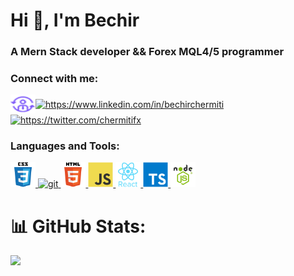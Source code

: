 <h1 align="left">Hi 👋, I'm Bechir </h1>
<h3 align="left">A Mern Stack developer && Forex MQL4/5 programmer</h3>
<h3 align="left">Connect with me:</h3>
<p align="left">


<a href="https://bechirchermiti.netlify.app/" target="blank"><img align="center" src="favicon.png" alt="https://bechirchermiti.netlify.app/" height="30" width="40" /></a><a href="https://linkedin.com/in/https://www.linkedin.com/in/bechirchermiti" target="blank"><img align="center" src="https://raw.githubusercontent.com/rahuldkjain/github-profile-readme-generator/master/src/images/icons/Social/linked-in-alt.svg" alt="https://www.linkedin.com/in/bechirchermiti" height="30" width="40" /></a><a href="https://twitter.com/https://twitter.com/chermitibechir" target="blank"><img align="center" src="https://raw.githubusercontent.com/rahuldkjain/github-profile-readme-generator/master/src/images/icons/Social/twitter.svg" alt="https://twitter.com/chermitifx" height="30" width="40" /></a>


</p>
<h3 align="left">Languages and Tools:</h3>
<p align="left"> 
<a href="https://www.w3schools.com/css/" target="_blank" rel="noreferrer"> <img src="https://raw.githubusercontent.com/devicons/devicon/master/icons/css3/css3-original-wordmark.svg" alt="css3" width="40" height="40"/> </a> <a href="https://git-scm.com/" target="_blank" rel="noreferrer"> <img src="https://www.vectorlogo.zone/logos/git-scm/git-scm-icon.svg" alt="git" width="40" height="40"/> </a>   <a href="https://www.w3.org/html/" target="_blank" rel="noreferrer"> <img src="https://raw.githubusercontent.com/devicons/devicon/master/icons/html5/html5-original-wordmark.svg" alt="html5" width="40" height="40"/> </a>    <a href="https://developer.mozilla.org/en-US/docs/Web/JavaScript" target="_blank" rel="noreferrer"> <img src="https://raw.githubusercontent.com/devicons/devicon/master/icons/javascript/javascript-original.svg" alt="javascript" width="40" height="40"/> </a> <a href="https://reactjs.org/" target="_blank" rel="noreferrer"> <img src="https://raw.githubusercontent.com/devicons/devicon/master/icons/react/react-original-wordmark.svg" alt="react" width="40" height="40"/> </a>    <a href="https://www.typescriptlang.org/" target="_blank" rel="noreferrer"> <img src="https://raw.githubusercontent.com/devicons/devicon/master/icons/typescript/typescript-original.svg" alt="typescript" width="40" height="40"/> </a> <a href="https://www.typescriptlang.org/" target="_blank" rel="noreferrer"> <img src="./Capture1212.JPG" alt="Node JS" width="40" height="40" /> </a> </p>

<div align="left">

# 📊 GitHub Stats:
![](https://github-readme-stats.vercel.app/api?username=chermitifx&theme=react&hide_border=false&include_all_commits=false&count_private=false)<br/>

</div>



















